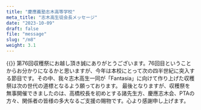 ```yaml
---
title: "慶應義塾志木高等学校"
meta_title: "志木高生徒会長メッセージ"
date: "2023-10-09"
draft: false
file: "message"
slug: "/m8"
weight: 3.1
---
```

{{<bolder text = "2023年度生徒会長 夏天碩">}}
第76回収穫祭にお越し頂き誠にありがとうございます。76回目ということからお分かりになるかと思いますが、今年は本校にとって次の四半世紀に突入する節目です。その中、我々志木高生一同が「Fantasia」に向けて作り上げた収穫祭は次の世代の道標となるよう願っております。
最後となりますが、収穫祭を無事開催できましたのは、高橋校長を初めとする諸先生方、慶應志木会、PTAの方々、関係者の皆様の多大なるご支援の賜物です。心より感謝申し上げます。
